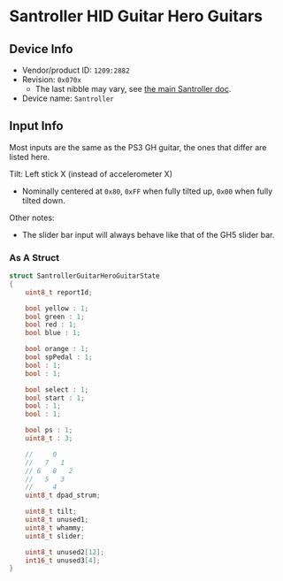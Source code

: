 # Santroller HID Guitar Hero Guitars

## Device Info

- Vendor/product ID: `1209:2882`
- Revision: `0x070x`
  - The last nibble may vary, see [the main Santroller doc](../../Other/Santroller.md).
- Device name: `Santroller`

## Input Info

Most inputs are the same as the PS3 GH guitar, the ones that differ are listed here.

Tilt: Left stick X (instead of accelerometer X)

- Nominally centered at `0x80`, `0xFF` when fully tilted up, `0x00` when fully tilted down.

Other notes:

- The slider bar input will always behave like that of the GH5 slider bar.

### As A Struct

```cpp
struct SantrollerGuitarHeroGuitarState
{
    uint8_t reportId;

    bool yellow : 1;
    bool green : 1;
    bool red : 1;
    bool blue : 1;

    bool orange : 1;
    bool spPedal : 1;
    bool : 1;
    bool : 1;

    bool select : 1;
    bool start : 1;
    bool : 1;
    bool : 1;

    bool ps : 1;
    uint8_t : 3;

    //     0
    //   7   1
    // 6   8   2
    //   5   3
    //     4
    uint8_t dpad_strum;

    uint8_t tilt;
    uint8_t unused1;
    uint8_t whammy;
    uint8_t slider;

    uint8_t unused2[12];
    int16_t unused3[4];
}
```
